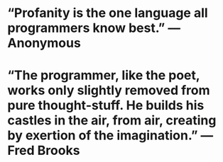 # “Profanity is the one language all programmers know best.” ― Anonymous  

# “The programmer, like the poet, works only slightly removed from pure thought-stuff. He builds his castles in the air, from air, creating by exertion of the imagination.” ― Fred Brooks
